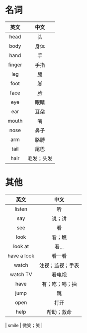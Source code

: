 # 名词
|英文|中文|
|:---:|:---:|
| head | 头 |
| body | 身体 |
| hand | 手 |
| finger | 手指 |
| leg | 腿 |
| foot | 脚 |
| face | 脸 |
| eye | 眼睛 |
| ear | 耳朵 |
| mouth | 嘴 |
| nose | 鼻子 |
| arm | 胳膊 |
| tail | 尾巴 |
| hair | 毛发；头发 |

# 其他
|英文|中文|
|:---:|:---:|
| listen | 听 |
| say | 说；讲 |
| see | 看 |
| look | 看；瞧 |
| look at | 看... |
| have a look | 看一看 |
| watch | 注视；监视；手表 |
| watch TV | 看电视 |
| have | 有；吃；喝；抽 |
| jump | 跳 |
| open | 打开 |
| help | 帮助；救命 |




| smile | 微笑；笑 |






